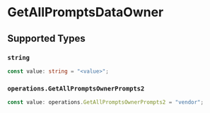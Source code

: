 # GetAllPromptsDataOwner


## Supported Types

### `string`

```typescript
const value: string = "<value>";
```

### `operations.GetAllPromptsOwnerPrompts2`

```typescript
const value: operations.GetAllPromptsOwnerPrompts2 = "vendor";
```

